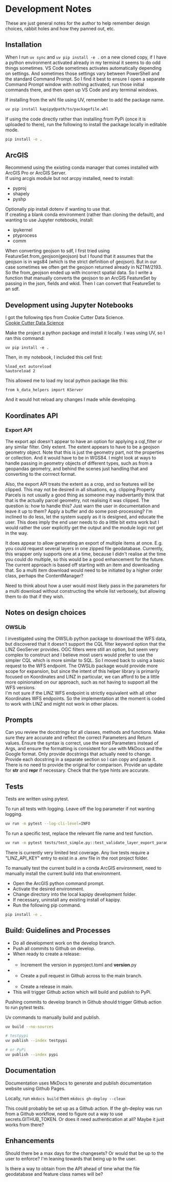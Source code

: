 # Development Notes  

These are just general notes for the author to help remember design choices, rabbit holes and how they panned out, etc.  

## Installation  
When I run ```uv sync``` and ```uv pip install -e .``` on a new cloned copy, if I have a python environment activated already in my terminal it seems to do odd things sometimes. VS Code sometimes activates automatically depending on settings. And sometimes those settings vary between PowerShell and the standard Command Prompt. So I find it best to ensure I open a separate Command Prompt window with nothing activated, run those initial commands there, and then open up VS Code and any terminal windows. 

If installing from the whl file using UV, remember to add the package name.
```bash
uv pip install kapipy@path/to/packagefile.whl
```

If using the code directly rather than installing from PyPi (once it is uploaded to there), run the following to install the package locally in editable mode.
```bash
pip install -e .
```

## ArcGIS  
Recommend using the existing conda manager that comes installed with ArcGIS Pro or ArcGIS Server.  
If using arcgis module but not arcpy installed, need to install:
- pyproj
- shapely  
- pyshp
  
Optionally pip install dotenv if wanting to use that.  
If creating a blank conda environment (rather than cloning the default), and
wanting to use Jupyter notebooks, install:
- ipykernel
- ptyprocess
- comm

When converting geojson to sdf, I first tried using FeatureSet.from_geojson(geojson) but I
found that it assumes that the geojson is in wgs84 (which is the strict definition of geojson).
But in our case sometimes we often get the geojson returned already in NZTM/2193. So the from_geojson
ended up with incorrect spatial data. 
So I write a function that manually converts the geojson to an ArcGIS FeatureSet by passing in
the json, fields and wkid. Then I can convert that FeatureSet to an sdf.  

## Development using Jupyter Notebooks  
I got the following tips from Cookie Cutter Data Science.  
[Cookie Cutter Data Science](https://cookiecutter-data-science.drivendata.org/)  

Make the project a python package and install it locally. I was using UV, so I ran this command:
```
uv pip install -e .  
```  
Then, in my notebook, I included this cell first:  
```jupyter
%load_ext autoreload
%autoreload 2
```  
This allowed me to load my local python package like this:  
```jupyter  
from k_data_helpers import KServer  
```  
And it would hot reload any changes I made while developing.

## Koordinates API  

### Export API  
The export api doesn't appear to have an option for applying a cql_filter or any similar filter. Only extent. The extent appears to have to be a geojson geometry object. Note that this is just the geometry part, not the properties or collection. And it would have to be in WGS84. I might look at ways to handle passing in geometry objects of different types, such as from a geopandas geometry, and behind the scenes just handling that and converting to the corrrect format.  

Also, the export API treats the extent as a crop, and so features will be clipped. This may not be desired in all situations, e.g. clipping Property Parcels is not usually a good thing as someone may inadvertantly think that that is the actually parcel geometry, not realising it was clipped. The question is: how to handle this? Just warn the user in documentation and leave it up to them? Apply a buffer and do some post-processing? I'm inclined to do less, let the system supply as it is designed, and educate the user. This does imply the end user needs to do a little bit extra work but I would rather the user explicitly get the output and the module logic not get in the way.  

It does appear to allow generating an export of multiple items at once. E.g. you could request several layers in one zipped file geodatabase. Currently, this wrapper only supports one at a time, because I didn't realise at the time you could do multiple, so this would be a good enhancement for the future. The current approach is based off starting with an item and downloading that. So a multi item download would need to be initiated by a higher order class, perhaps the ContentManager?  

Need to think about how a user would most likely pass in the parameters for a multi download without constructing the whole list verbosely, but allowing them to do that if they wish.  

## Notes on design choices  

### OWSLib  
I investigated using the OWSLib python package to download the WFS data, but discovered that it doesn't support the CQL filter keyword option that the LINZ GeoServer provides. OGC filters were still an option, but seem very complex to construct and I believe most users would prefer to use the simpler CQL which is more similar to SQL. So I moved back to using a basic request to the WFS endpoint. The OWSLib package would provide more scope for expansion, but since the intent of this helper library is primarily focused on Koordinates and LINZ in particular, we can afford to be a little more opinionated on our approach, such as not having to support all the WFS versions.  
I'm not sure if the LINZ WFS endpoint is strictly equivalent with all other Koordinates WFS endpoints. So the implementation at the moment is coded to work with LINZ and might not work in other places.  


## Prompts  

Can you review the docstrings for all classes, methods and functions. Make sure they are accurate and reflect the correct Parameters and Return values. Ensure the syntax is correct, use the word Parameters instead of Args, and ensure the formatting is consistent for use with MkDocs and the Google format. Only provide docstrings that actually need to change. Provide each docstring in a separate section so I can copy and paste it. There is no need to provide the original for comparison. Provide an update for __str__ and __repr__ if necessary. Check that the type hints are accurate.

## Tests  
Tests are written using pytest.

To run all tests with logging. Leave off the log parameter if not wanting logging.  
```bash
uv run -m pytest --log-cli-level=INFO
```  

To run a specific test, replace the relevant file name and test function.  
```bash
uv run -m pytest tests/test_simple.py::test_validate_layer_export_params --log-cli-level=INFO
```  

There is currently very limited test coverage. Any live tests require a "LINZ_API_KEY" entry to exist in a .env file in the root project folder.  

To manually test the current build in a conda ArcGIS environment, need to manually install the current build into that environment.  
- Open the ArcGIS python command prompt.  
- Activate the desired environment.  
- Change directory into the local kapipy development folder.  
- If necessary, uninstall any existing install of kapipy.  
- Run the following pip command.  

```bash
pip install -e .
```  

## Build: Guidelines and Processes  

- Do all development work on the develop branch.  
- Push all commits to Github on develop.  
- When ready to create a release:
- - Increment the version in pyproject.toml and __version__.py  
- - Create a pull request in Github across to the main branch.
- - Create a release in main.  
- This will trigger Github action which will build and publish to PyPi.  

Pushing commits to develop branch in Github should trigger Github action to run pytest tests.  

Uv commands to manually build and publish.  
```bash
uv build --no-sources

# testpypi
uv publish --index testpypi

# or PyPi
uv publish --index pypi
```  

## Documentation  
Documentation uses MkDocs to generate and publish documentation website using Github Pages.  

Locally, run ```mkdocs build```  then ```mkdocs gh-deploy --clean```  

This could probably be set up as a Github action. If the gh-deploy was run from a Github workflow, need to figure out a way to use secrets.GITHUB_TOKEN. Or does it need authentication at all? Maybe it just works from there?    

## Enhancements  

Should there be a max days for the changesets? Or would that be up to the user to enforce? I'm leaning towards that being up to the user.  

Is there a way to obtain from the API ahead of time what the file geodatabase and feature class names will be?  






